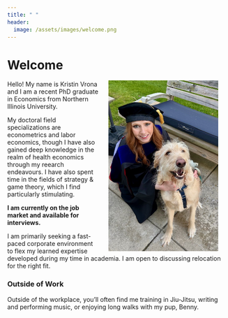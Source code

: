 ```yaml
---
title: " "
header: 
  image: /assets/images/welcome.png
---
```


# Welcome​

<img src="https://github.com/kristin-vrona/Vrona-Profile/blob/master/assets/images/gradpicbenny.jpeg?raw=true" width="50%" hspace="20" align="right">

Hello! My name is Kristin Vrona and I am a recent PhD graduate in Economics from Northern Illinois University. 

My doctoral field specializations are econometrics and labor economics, though I have also gained deep knowledge in the realm of health economics through my reearch endeavours. I have also spent time in the fields of strategy & game theory, which I find particularly stimulating.

**I am currently on the job market and available for interviews.** 

I am primarily seeking a fast-paced corporate environment to flex my learned expertise developed during my time in academia. I am open to discussing relocation for the right fit. 



### Outside of Work

Outside of the workplace, you’ll often find me training in Jiu-Jitsu, writing and performing music, or enjoying long walks with my pup, Benny.  


